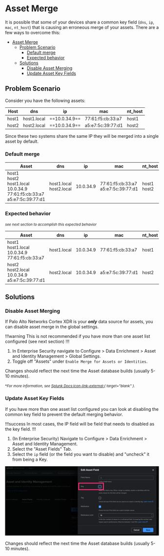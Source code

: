 # Asset Merge

 It is possible that some of your devices share a common key field (`dns`, `ip`, `mac`, `nt_host`) that is causing an erroneous merge of your assets. There are a few ways to overcome this:

- [Asset Merge](#asset-merge)
  - [Problem Scenario](#problem-scenario)
    - [Default merge](#default-merge)
    - [Expected behavior](#expected-behavior)
  - [Solutions](#solutions)
    - [Disable Asset Merging](#disable-asset-merging)
    - [Update Asset Key Fields](#update-asset-key-fields)

## Problem Scenario

Consider you have the following assets:

Host | dns | ip | mac | nt_host
---- | --- | -- | --- | -------
host1 | host1.local | ==10.0.34.9== | 77:61:f5:cb:33:a7 | host1
host2 | host2.local | ==10.0.34.9== | a5:e7:5c:39:77:d1 | host2

Since these two systems share the same IP they will be merged into a single asset by default.

### Default merge

Asset | dns | ip | mac | nt_host
----- | --- | -- | --- | -------
host1<br>host2<br>host1.local<br>10.0.34.9<br>77:61:f5:cb:33:a7<br>a5:e7:5c:39:77:d1 | host1.local<br>host2.local | 10.0.34.9 | 77:61:f5:cb:33:a7<br>a5:e7:5c:39:77:d1 | host1<br>host2

### Expected behavior

<small>_see next section to accomplish this expected behavior_</small>

Asset | dns | ip | mac | nt_host
----- | --- | -- | --- | -------
host1<br>host1.local<br>10.0.34.9<br>77:61:f5:cb:33:a7 | host1.local | 10.0.34.9 | 77:61:f5:cb:33:a7 | host1
host2<br>host2.local<br>10.0.34.9<br>a5:e7:5c:39:77:d1 | host2.local | 10.0.34.9 | a5:e7:5c:39:77:d1 | host2

## Solutions

### Disable Asset Merging

If Palo Alto Networks Cortex XDR is your **_only_** data source for assets, you can disable asset merge in the global settings.

!!!warning This is not recommended if you have more than one asset list configured (see next section)
!!!

1. In Enterprise Security navigate to Configure > Data Enrichment > Asset and Identity Management > Global Settings.
2. Toggle off "Assets" under `Enable Merge for Assets or Identities`.

Changes should reflect the next time the Asset database builds (usually 5-10 minutes).

<small>\*_For more information, see [Splunk Docs:icon-link-external:](https://docs.splunk.com/Documentation/ES/latest/Admin/Merge){ target="blank" }._</small>

### Update Asset Key Fields

If you have more than one asset list configured you can look at disabling the common key field to prevent the default merging behavior.

!!!success In most cases, the IP field will be field that needs to disabled as the key field.
!!!

1. (In Enterprise Security) Navigate to Configure > Data Enrichment > Asset and Identity Management.
1. Select the "Asset Fields" Tab.
1. Select the `ip` field (or the field you want to disable) and "uncheck" it from being a Key.

![Disable Asset Key by unchecking "Key"](../static/asset-key-field.png)

Changes should reflect the next time the Asset database builds (usually 5-10 minutes).